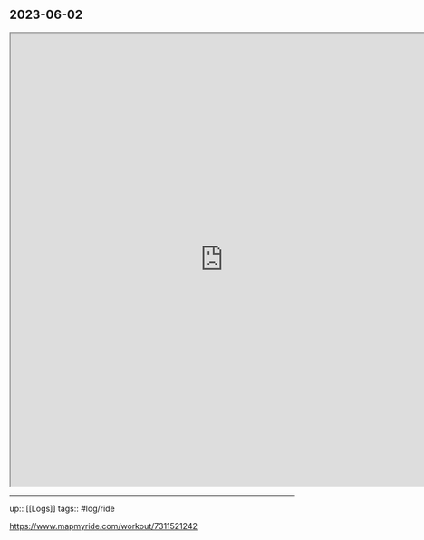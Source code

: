 ## 2023-06-02


<iframe height=800 width=750 src="https://www.mapmyride.com/workout/7311521242"></iframe>

---

up:: [[Logs]]
tags:: #log/ride 

https://www.mapmyride.com/workout/7311521242